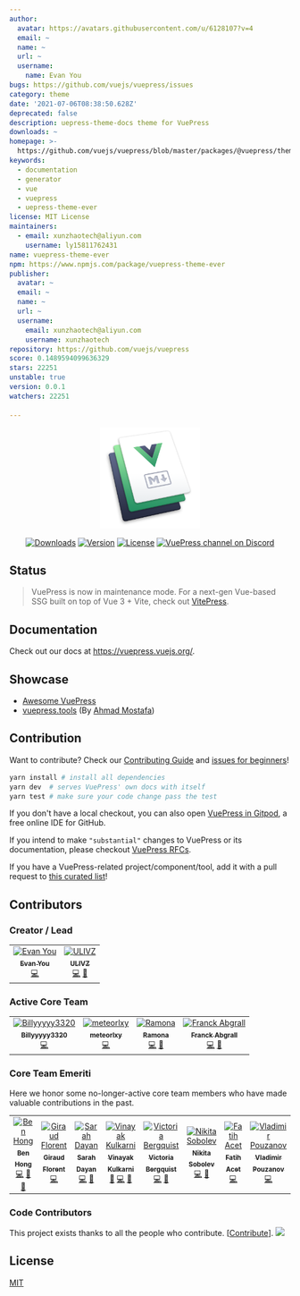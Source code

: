 ```yaml
---
author:
  avatar: https://avatars.githubusercontent.com/u/6128107?v=4
  email: ~
  name: ~
  url: ~
  username:
    name: Evan You
bugs: https://github.com/vuejs/vuepress/issues
category: theme
date: '2021-07-06T08:38:50.628Z'
deprecated: false
description: uepress-theme-docs theme for VuePress
downloads: ~
homepage: >-
  https://github.com/vuejs/vuepress/blob/master/packages/@vuepress/theme-default#readme
keywords:
  - documentation
  - generator
  - vue
  - vuepress
  - uepress-theme-ever
license: MIT License
maintainers:
  - email: xunzhaotech@aliyun.com
    username: ly15811762431
name: vuepress-theme-ever
npm: https://www.npmjs.com/package/vuepress-theme-ever
publisher:
  avatar: ~
  email: ~
  name: ~
  url: ~
  username:
    email: xunzhaotech@aliyun.com
    username: xunzhaotech
repository: https://github.com/vuejs/vuepress
score: 0.1489594099636329
stars: 22251
unstable: true
version: 0.0.1
watchers: 22251

---
```


<p align="center">
  <a href="https://vuepress.vuejs.org/" target="_blank">
    <img width="180" src="https://raw.githubusercontent.com/vuejs/vuepress/master/packages/docs/docs/.vuepress/public/hero.png" alt="logo">
  </a>
</p>

<p align="center">
  <a href="#"><img src="https://img.shields.io/npm/dm/vuepress.svg" alt="Downloads"></a>
  <a href="https://www.npmjs.com/package/vuepress"><img src="https://img.shields.io/npm/v/vuepress.svg" alt="Version"></a>
  <a href="https://github.com/vuejs/vuepress/blob/master/LICENSE"><img src="https://img.shields.io/npm/l/vuepress.svg" alt="License"></a>
  <a href="https://discordapp.com/invite/HBherRA"><img src="https://img.shields.io/badge/Discord-join%20chat-738bd7.svg" alt="VuePress channel on Discord"></a>
</p>

## Status

> VuePress is now in maintenance mode. For a next-gen Vue-based SSG built on top of Vue 3 + Vite, check out [VitePress](https://vitepress.vuejs.org/).

## Documentation

Check out our docs at https://vuepress.vuejs.org/.

## Showcase

- [Awesome VuePress](https://github.com/vuepressjs/awesome-vuepress)
- [vuepress.tools](https://z3by.github.io/vuepress-tools/) (By [Ahmad Mostafa](https://ahmadmostafa.com))

## Contribution

Want to contribute? Check our [Contributing Guide](.github/CONTRIBUTING.md) and [issues for beginners](https://github.com/vuejs/vuepress/issues?q=is%3Aopen+is%3Aissue+label%3A%22good+first+issue%22)!

```bash
yarn install # install all dependencies
yarn dev  # serves VuePress' own docs with itself
yarn test # make sure your code change pass the test
```

If you don't have a local checkout, you can also open [VuePress in Gitpod](https://gitpod.io/#https://github.com/vuejs/vuepress/blob/master/packages/docs/docs/README.md), a free online IDE for GitHub.

If you intend to make `"substantial"` changes to VuePress or its documentation, please checkout [VuePress RFCs](./rfcs/README.md).

If you have a VuePress-related project/component/tool, add it with a pull request to [this curated list](https://github.com/vuepressjs/awesome-vuepress)!

## Contributors

### Creator / Lead

<table>
  <td align="center"><a href="http://evanyou.me"><img src="https://avatars1.githubusercontent.com/u/499550?v=4" width="100px;" alt="Evan You"/><br /><sub><b>Evan You</b></sub></a><br /><a href="https://github.com/vuejs/vuepress/commits?author=yyx990803" title="Code">💻</a></td>
  <td align="center"><a href="https://github.com/ulivz"><img src="https://avatars1.githubusercontent.com/u/23133919?v=4" width="100px;" alt="ULIVZ"/><br /><sub><b>ULIVZ</b></sub></a><br /><a href="https://github.com/vuejs/vuepress/commits?author=ulivz" title="Code">💻</a> <a href="https://github.com/vuejs/vuepress/commits?author=ulivz" title="Documentation">📖</a></td>
</table>

### Active Core Team

<!-- ALL-CONTRIBUTORS-LIST:START - Do not remove or modify this section -->
<!-- prettier-ignore-start -->
<!-- markdownlint-disable -->
<table>
  <tr>
    <td align="center"><a href="https://billychin.netlify.com/"><img src="https://avatars0.githubusercontent.com/u/38957202?v=4" width="100px;" alt="Billyyyyy3320"/><br /><sub><b>Billyyyyy3320</b></sub></a><br /><a href="https://github.com/vuejs/vuepress/commits?author=newsbielt703" title="Code">💻</a></td>
    <td align="center"><a href="https://github.com/meteorlxy"><img src="https://avatars0.githubusercontent.com/u/18205362?s=400&v=4" width="100px;" alt="meteorlxy"/><br /><sub><b>meteorlxy</b></sub></a><br /><a href="https://github.com/vuejs/vuepress/commits?author=meteorlxy" title="Code">💻</a></td>
    <td align="center"><a href="https://twitter.com/CodesOfRa"><img src="https://avatars0.githubusercontent.com/u/945186?v=4" width="100px;" alt="Ramona"/><br /><sub><b>Ramona</b></sub></a><br /><a href="https://github.com/vuejs/vuepress/commits?author=CodesOfRa" title="Code">💻</a> <a href="https://github.com/vuejs/vuepress/commits?author=CodesOfRa" title="Documentation">📖</a></td>
    <td align="center"><a href="https://www.franck-abgrall.me/"><img src="https://avatars3.githubusercontent.com/u/9840435?v=4" width="100px;" alt="Franck Abgrall"/><br /><sub><b>Franck Abgrall</b></sub></a><br /><a href="https://github.com/vuejs/vuepress/commits?author=kefranabg" title="Code">💻</a> <a href="#question-kefranabg" title="Answering Questions">💬</a></td>
  </tr>
</table>

<!-- markdownlint-enable -->
<!-- prettier-ignore-end -->

<!-- ALL-CONTRIBUTORS-LIST:END -->

### Core Team Emeriti

Here we honor some no-longer-active core team members who have made valuable contributions in the past.

<table>
  <tr>
    <td align="center"><a href="http://www.bencodezen.io"><img src="https://avatars0.githubusercontent.com/u/4836334?v=4" width="100px;" alt="Ben Hong"/><br /><sub><b>Ben Hong</b></sub></a><br /><a href="https://github.com/vuejs/vuepress/commits?author=bencodezen" title="Code">💻</a> <a href="https://github.com/vuejs/vuepress/commits?author=bencodezen" title="Documentation">📖</a> <a href="#question-bencodezen" title="Answering Questions">💬</a></td>
    <td align="center"><a href="https://github.com/f3ltron"><img src="https://avatars1.githubusercontent.com/u/11556276?v=4" width="100px;" alt="Giraud Florent"/><br /><sub><b>Giraud Florent</b></sub></a><br /><a href="https://github.com/vuejs/vuepress/commits?author=f3ltron" title="Code">💻</a></td>
    <td align="center"><a href="https://frontstuff.io/"><img src="https://avatars0.githubusercontent.com/u/5370675?v=4" width="100px;" alt="Sarah Dayan"/><br /><sub><b>Sarah Dayan</b></sub></a><br /><a href="https://github.com/vuejs/vuepress/commits?author=sarahdayan" title="Code">💻</a> <a href="https://github.com/vuejs/vuepress/commits?author=sarahdayan" title="Documentation">📖</a></td>
    <td align="center"><a href="https://twitter.com/_vinayak_k"><img src="https://avatars2.githubusercontent.com/u/19776877?v=4" width="100px;" alt="Vinayak Kulkarni"/><br /><sub><b>Vinayak Kulkarni</b></sub></a><br /><a href="#plugin-vinayakkulkarni" title="Plugin/utility libraries">🔌</a> <a href="https://github.com/vuejs/vuepress/commits?author=vinayakkulkarni" title="Code">💻</a> <a href="#blog-vinayakkulkarni" title="Blogposts">📝</a></td>
    <td align="center"><a href="https://twitter.com/vicbergquist"><img src="https://avatars0.githubusercontent.com/u/25737281?v=4" width="100px;" alt="Victoria Bergquist"/><br /><sub><b>Victoria Bergquist</b></sub></a><br /><a href="https://github.com/vuejs/vuepress/commits?author=vicbergquist" title="Code">💻</a> <a href="#design-vicbergquist" title="Design">🎨</a></td>
    <td align="center"><a href="https://sobolevn.me"><img src="https://avatars1.githubusercontent.com/u/4660275?v=4" width="100px;" alt="Nikita Sobolev"/><br /><sub><b>Nikita Sobolev</b></sub></a><br /><a href="https://github.com/vuejs/vuepress/commits?author=sobolevn" title="Code">💻</a> <a href="https://github.com/vuejs/vuepress/commits?author=sobolevn" title="Documentation">📖</a></td>
    <td align="center"><a href="https://fatihacet.com"><img src="https://avatars3.githubusercontent.com/u/712419?v=4" width="100px;" alt="Fatih Acet"/><br /><sub><b>Fatih Acet</b></sub></a><br /><a href="https://github.com/vuejs/vuepress/commits?author=fatihacet" title="Code">💻</a></td>
    <td align="center"><a href="http://farcaller.net/"><img src="https://avatars2.githubusercontent.com/u/693?v=4" width="100px;" alt="Vladimir Pouzanov"/><br /><sub><b>Vladimir Pouzanov</b></sub></a><br /><a href="https://github.com/vuejs/vuepress/commits?author=farcaller" title="Code">💻</a></td>
  </tr>

</table>

### Code Contributors

This project exists thanks to all the people who contribute. [[Contribute](.github/CONTRIBUTING.md)].
<a href="https://github.com/vuejs/vuepress/graphs/contributors"><img src="https://opencollective.com/vuepress/contributors.svg?width=890&button=false" /></a>

## License

[MIT](https://github.com/vuejs/vuepress/blob/master/LICENSE)
